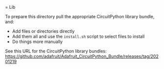 = Lib

To prepare this directory pull the appropriate CircuitPython library bundle, and:
- Add files or directories directly
- Add them all and use the `install.sh` script to select files to install
- Do things more manually

See this URL for the CircuitPython library bundles:
https://github.com/adafruit/Adafruit_CircuitPython_Bundle/releases/tag/20201219
